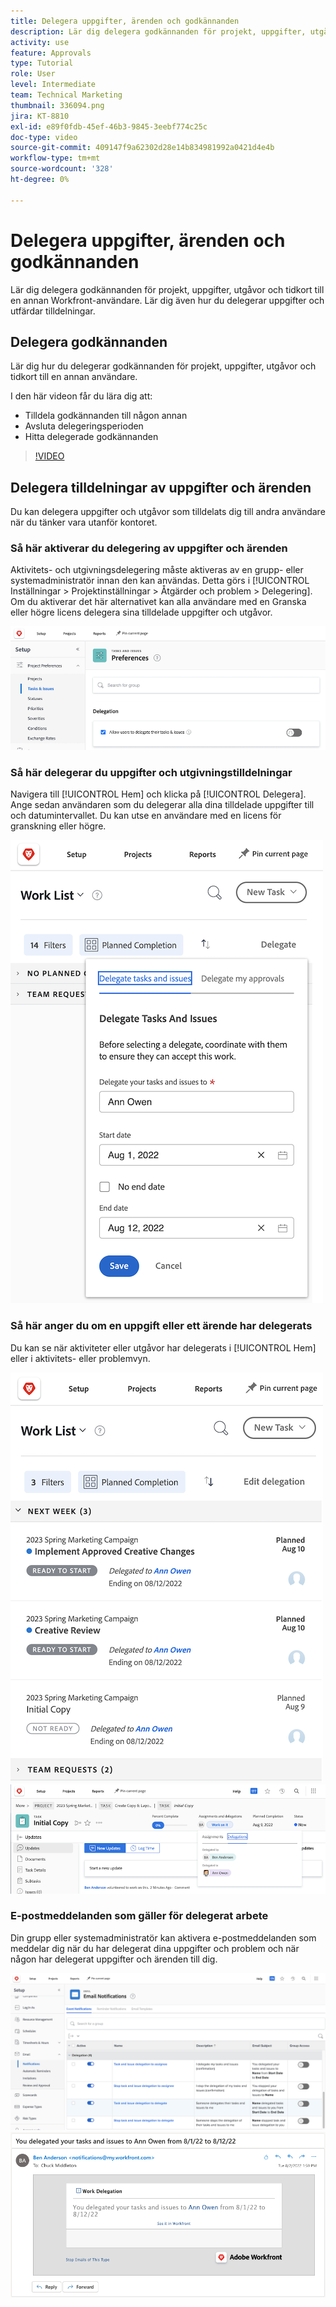 ```yaml
---
title: Delegera uppgifter, ärenden och godkännanden
description: Lär dig delegera godkännanden för projekt, uppgifter, utgåvor och tidkort till en annan Workfront-användare. Lär dig även hur du delegerar uppgifter och utfärdar tilldelningar.
activity: use
feature: Approvals
type: Tutorial
role: User
level: Intermediate
team: Technical Marketing
thumbnail: 336094.png
jira: KT-8810
exl-id: e89f0fdb-45ef-46b3-9845-3eebf774c25c
doc-type: video
source-git-commit: 409147f9a62302d28e14b834981992a0421d4e4b
workflow-type: tm+mt
source-wordcount: '328'
ht-degree: 0%

---
```


# Delegera uppgifter, ärenden och godkännanden

Lär dig delegera godkännanden för projekt, uppgifter, utgåvor och tidkort till en annan Workfront-användare. Lär dig även hur du delegerar uppgifter och utfärdar tilldelningar.

## Delegera godkännanden

Lär dig hur du delegerar godkännanden för projekt, uppgifter, utgåvor och tidkort till en annan användare.

I den här videon får du lära dig att:

* Tilldela godkännanden till någon annan
* Avsluta delegeringsperioden
* Hitta delegerade godkännanden

>[!VIDEO](https://video.tv.adobe.com/v/336094/?quality=12&learn=on)

<!---
learn more URLS
Delegate approval request
--->

## Delegera tilldelningar av uppgifter och ärenden

Du kan delegera uppgifter och utgåvor som tilldelats dig till andra användare när du tänker vara utanför kontoret.

### Så här aktiverar du delegering av uppgifter och ärenden

Aktivitets- och utgivningsdelegering måste aktiveras av en grupp- eller systemadministratör innan den kan användas. Detta görs i [!UICONTROL Inställningar > Projektinställningar > Åtgärder och problem > Delegering]. Om du aktiverar det här alternativet kan alla användare med en Granska eller högre licens delegera sina tilldelade uppgifter och utgåvor.

![Skärmbild med [!UICONTROL Inställningar] för delegering](assets/delegation-1.png)

### Så här delegerar du uppgifter och utgivningstilldelningar

Navigera till [!UICONTROL Hem] och klicka på [!UICONTROL Delegera]. Ange sedan användaren som du delegerar alla dina tilldelade uppgifter till och datumintervallet. Du kan utse en användare med en licens för granskning eller högre.

![Skärmbild som visar delegeringsfliken i [!UICONTROL Hem]](assets/delegation-2.png)

### Så här anger du om en uppgift eller ett ärende har delegerats

Du kan se när aktiviteter eller utgåvor har delegerats i [!UICONTROL Hem] eller i aktivitets- eller problemvyn.

![Skärmbild som visar delegerad aktivitetstilldelning i [!UICONTROL Hem]](assets/delegation-4.png)
![Skärmbild som visar delegerad aktivitetstilldelning i uppgiftsvyn ](assets/delegation-3.png)

### E-postmeddelanden som gäller för delegerat arbete

Din grupp eller systemadministratör kan aktivera e-postmeddelanden som meddelar dig när du har delegerat dina uppgifter och problem och när någon har delegerat uppgifter och ärenden till dig.

![Skärmbild som visar [!UICONTROL Inställningar] e-postmeddelandealternativ för delegering](assets/delegation-5.png)
![Skärmbild som visar ett e-postmeddelande om delegering av arbete](assets/delegation-6.png)

